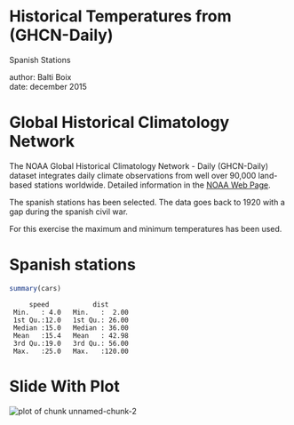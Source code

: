 Historical Temperatures from (GHCN-Daily)
========================================================
Spanish Stations

author: Balti Boix   
date: december 2015

Global Historical Climatology Network
========================================================

The NOAA Global Historical Climatology Network - Daily (GHCN-Daily) dataset integrates daily climate observations
from well over 90,000 land-based stations worldwide. Detailed information in the [NOAA Web Page](http://gis.ncdc.noaa.gov/all-records/catalog/search/resource/details.page?id=gov.noaa.ncdc:C00861).  

The spanish stations has been selected. The data goes back to 1920 with a gap during the spanish civil war.

For this exercise the maximum and minimum temperatures has been used.

Spanish stations
========================================================


```r
summary(cars)
```

```
     speed           dist       
 Min.   : 4.0   Min.   :  2.00  
 1st Qu.:12.0   1st Qu.: 26.00  
 Median :15.0   Median : 36.00  
 Mean   :15.4   Mean   : 42.98  
 3rd Qu.:19.0   3rd Qu.: 56.00  
 Max.   :25.0   Max.   :120.00  
```

Slide With Plot
========================================================

![plot of chunk unnamed-chunk-2](ghcn-figure/unnamed-chunk-2-1.png) 
